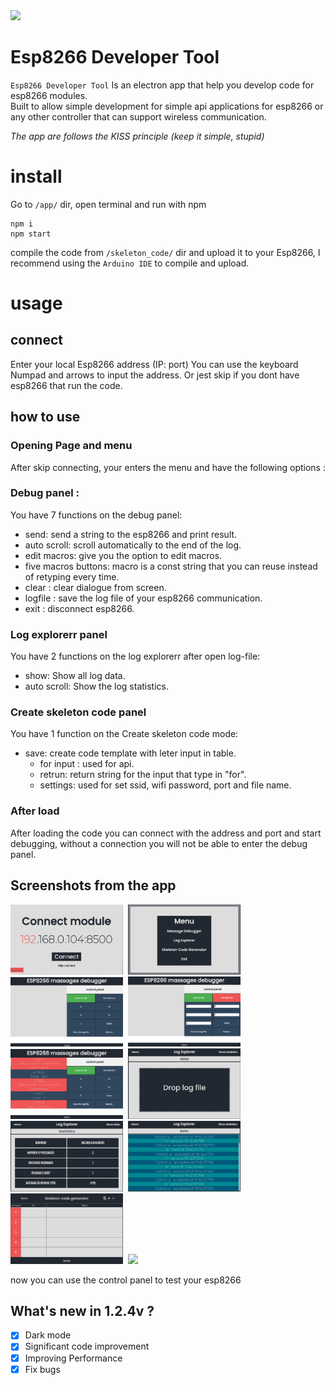 <img src="https://raw.githubusercontent.com/EladJosef/Esp8266-developer-tool/126f1b2abe30ad8c57463810e340db1f2a61f622/img/banner.svg" width="1000">

# Esp8266 Developer Tool

`Esp8266 Developer Tool` Is an electron app that help you develop code for esp8266 modules. <br />
Built to allow simple development for simple api applications for esp8266 or any other controller that can support wireless communication.

*The app are follows the KISS principle (keep it simple, stupid)* 

# install

Go to `/app/` dir, open terminal and run with npm

```node
npm i
npm start
```

compile the code from `/skeleton_code/` dir and upload it to your Esp8266, I recommend using the `Arduino IDE` to compile and upload.

# usage

## connect

Enter your local Esp8266 address (IP: port)
You can use the keyboard Numpad and arrows to input the address.
Or jest skip if you dont have esp8266 that run the code.

## how to use

### Opening Page and menu
After skip connecting, your enters the menu and have the following options : 

### Debug panel :
You have 7 functions on the debug panel:

- send: send a string to the esp8266 and print result.
- auto scroll: scroll automatically to the end of the log.
- edit macros: give you the option to edit macros.
- five macros buttons: macro is a const string that you can reuse instead of retyping every time.
- clear : clear dialogue from screen.
- logfile : save the log file of your esp8266 communication.
- exit : disconnect esp8266.

### Log explorerr panel
You have 2 functions on the log explorerr after open log-file:

- show: Show all log data.
- auto scroll: Show the log statistics.

### Create skeleton code panel
You have 1 function on the Create skeleton code mode:

- save: create code template with leter input in table.
  - for input : used for api.
  - retrun: return string for the input that type in "for".
  - settings: used for set ssid, wifi password, port and file name.

### After load
After loading the code you can connect with the address and port and start debugging,
without a connection you will not be able to enter the debug panel.


## Screenshots from the app

<p float="left">
  <kbd>
  <img src="https://raw.githubusercontent.com/EladJosef/Esp8266-debugger/master/img/connect.png" width="180">
  </kbd>
  <kbd>
  <img src="https://raw.githubusercontent.com/EladJosef/Esp8266-debugger/develop/img/menu.png" width="180">
  </kbd>
  <kbd>
  <img src="https://raw.githubusercontent.com/EladJosef/Esp8266-debugger/master/img/Control.png" width="180">
  </kbd>
  <kbd>
  <img src="https://raw.githubusercontent.com/EladJosef/Esp8266-debugger/master/img/edit-macro.png" width="180">
  </kbd>
  <kbd>
  <img src="https://raw.githubusercontent.com/EladJosef/Esp8266-debugger/master/img/log.png" width="180">
  </kbd>
  <kbd>
  <img src="https://raw.githubusercontent.com/EladJosef/Esp8266-debugger/develop/img/upload.png" width="180">
  </kbd>
  <kbd>
  <img src="https://raw.githubusercontent.com/EladJosef/Esp8266-debugger/develop/img/stat-log.png" width="180">
  </kbd>
  <kbd>
  <img src="https://raw.githubusercontent.com/EladJosef/Esp8266-debugger/develop/img/data-log.png" width="180">
  </kbd>
  <kbd>
  <img src="https://raw.githubusercontent.com/EladJosef/Esp8266-debugger/develop/img/code.png" width="180">
  </kbd>
  <kbd>
  <img src="https://raw.githubusercontent.com/EladJosef/Esp8266-developer-tool/develop/img/settings.png" width="180">
  </kbd>
</p>

now you can use the control panel to test your esp8266

## What's new in 1.2.4v ?

- [x] Dark mode
- [x] Significant code improvement
- [x] Improving Performance
- [x] Fix bugs 
